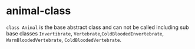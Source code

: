 # animal-class

`class Animal` is the base abstract class and can not
be called including sub base classes `Invertibrate`, `Vertebrate`,`ColdBloodedInvertebrate`, `WarmBloodedVertebrate`, `ColdBloodedVertebrate`.
